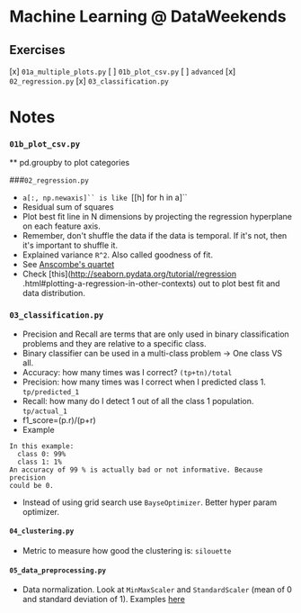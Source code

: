# Machine Learning @ DataWeekends

## Exercises
[x] `01a_multiple_plots.py`
[ ] `01b_plot_csv.py`
[ ] `advanced`
[x] `02_regression.py`
[x] `03_classification.py`

# Notes

### `01b_plot_csv.py`
** pd.groupby to plot categories

###`02_regression.py`
* `a[:, np.newaxis]`` is like `[[h] for h in a]`` 
* Residual sum of squares
* Plot best fit line in N dimensions by projecting the regression 
hyperplane on each feature axis.
* Remember, don't shuffle the data if the data is temporal. If it's not, 
then it's important to shuffle it. 
* Explained variance `R^2`. Also called goodness of fit. 
* See [Anscombe's quartet](https://en.wikipedia.org/wiki/Anscombe's_quartet)
* Check [this](http://seaborn.pydata.org/tutorial/regression
.html#plotting-a-regression-in-other-contexts) out to plot best fit and data 
distribution.

### `03_classification.py`
* Precision and Recall are terms that are only used in binary classification 
problems and they are relative to a specific class.
* Binary classifier can be used in a multi-class problem -> One class VS all.
* Accuracy: how many times was I correct? `(tp+tn)/total`
* Precision: how many times was I correct when I predicted class 1. 
`tp/predicted_1`
* Recall: how many do I detect 1 out of all the class 1 population.  
`tp/actual_1`
* f1_score=(p.r)/(p+r) 
* Example

```
In this example:
  class 0: 99%
  class 1: 1%
An accuracy of 99 % is actually bad or not informative. Because precision 
could be 0.
```
* Instead of using grid search use `BayseOptimizer`. Better hyper param 
optimizer. 

#### `04_clustering.py`
* Metric to measure how good the clustering is: `silouette`


#### `05_data_preprocessing.py`
* Data normalization. Look at `MinMaxScaler` and `StandardScaler` (mean of 0
 and standard deviation of 1). Examples [here](http://machinelearningmastery.com/prepare-data-machine-learning-python-scikit-learn/)
 




